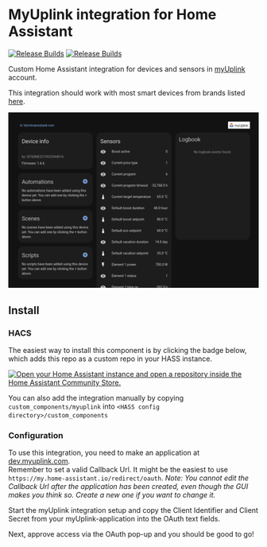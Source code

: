 # MyUplink integration for Home Assistant

[![Release Builds](https://github.com/jaroschek/home-assistant-myuplink/actions/workflows/hassfest.yaml/badge.svg?branch=main&event=push)](https://github.com/jaroschek/home-assistant-myuplink/actions/workflows/hassfest.yaml) [![Release Builds](https://github.com/jaroschek/home-assistant-myuplink/actions/workflows/hacs.yaml/badge.svg?branch=main&event=push)](https://github.com/jaroschek/home-assistant-myuplink/actions/workflows/hacs.yaml)

Custom Home Assistant integration for devices and sensors in [myUplink](https://myuplink.com/) account.

This integration should work with most smart devices from brands listed [here](https://myuplink.com/legal/works-with/en).

![example view](example-device-view.png)

## Install
### HACS
The easiest way to install this component is by clicking the badge below, which adds this repo as a custom repo in your HASS instance.

[![Open your Home Assistant instance and open a repository inside the Home Assistant Community Store.](https://my.home-assistant.io/badges/hacs_repository.svg)](https://my.home-assistant.io/redirect/hacs_repository/?category=Integration&owner=jaroschek&repository=home-assistant-myuplink)

You can also add the integration manually by copying `custom_components/myuplink` into `<HASS config directory>/custom_components`
### Configuration

To use this integration, you need to make an application at [dev.myuplink.com](https://dev.myuplink.com/).  
Remember to set a valid Callback Url. It might be the easiest to use `https://my.home-assistant.io/redirect/oauth`.
_Note: You cannot edit the Callback Url after the application has been created, even though the GUI makes you think so. Create a new one if you want to change it._

Start the myUplink integration setup and copy the Client Identifier and Client Secret from your myUplink-application into the OAuth text fields.

Next, approve access via the OAuth pop-up and you should be good to go!
